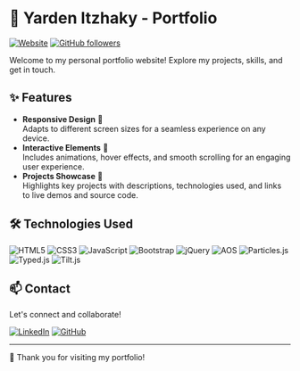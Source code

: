 # 🌟 Yarden Itzhaky - Portfolio

[![Website](https://img.shields.io/website-up-down-green-red/https/yardenitzhaky.github.io/Portfolio.svg)](https://yardenitzhaky.github.io/Portfolio/) [![GitHub followers](https://img.shields.io/github/followers/yardenitzhaky.svg?style=social&label=Follow)](https://github.com/yardenitzhaky)

Welcome to my personal portfolio website! Explore my projects, skills, and get in touch.

## ✨ Features

- **Responsive Design** 📱  
  Adapts to different screen sizes for a seamless experience on any device.
- **Interactive Elements** 🎯  
  Includes animations, hover effects, and smooth scrolling for an engaging user experience.
- **Projects Showcase** 💼  
  Highlights key projects with descriptions, technologies used, and links to live demos and source code.

## 🛠️ Technologies Used

![HTML5](https://img.shields.io/badge/HTML5-E34F26?style=flat-square&logo=html5&logoColor=white)
![CSS3](https://img.shields.io/badge/CSS3-1572B6?style=flat-square&logo=css3&logoColor=white)
![JavaScript](https://img.shields.io/badge/JavaScript-F7DF1E?style=flat-square&logo=javascript&logoColor=black)
![Bootstrap](https://img.shields.io/badge/Bootstrap-7952B3?style=flat-square&logo=bootstrap&logoColor=white)
![jQuery](https://img.shields.io/badge/jQuery-0769AD?style=flat-square&logo=jquery&logoColor=white)
![AOS](https://img.shields.io/badge/AOS-000000?style=flat-square)
![Particles.js](https://img.shields.io/badge/Particles.js-00B4AB?style=flat-square)
![Typed.js](https://img.shields.io/badge/Typed.js-1A1A1A?style=flat-square)
![Tilt.js](https://img.shields.io/badge/Tilt.js-FF6F61?style=flat-square)

## 📫 Contact

Let's connect and collaborate!

[![LinkedIn](https://img.shields.io/badge/LinkedIn-0A66C2?style=flat-square&logo=linkedin&logoColor=white)](https://www.linkedin.com/in/yardenitzhaky/)
[![GitHub](https://img.shields.io/badge/GitHub-181717?style=flat-square&logo=github&logoColor=white)](https://github.com/yardenitzhaky)

---

🙏 Thank you for visiting my portfolio!
